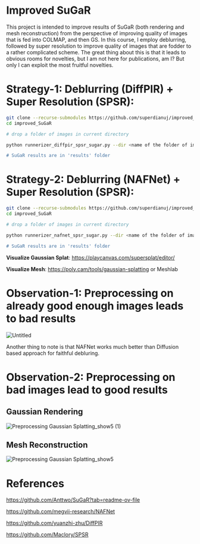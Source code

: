 # Improved SuGaR
This project is intended to improve results of SuGaR (both rendering and mesh reconstruction) from the perspective of improving quality of images that is fed into COLMAP, and then GS.
In this course, I employ deblurring, followed by super resolution to improve quality of images that are fodder to a rather complicated scheme. 
The great thing about this is that it leads to obvious rooms for novelties, but I am not here for publications, am I? But only I can exploit the most fruitful novelties.

# Strategy-1: Deblurring (DiffPIR) + Super Resolution (SPSR):
```bash
git clone --recurse-submodules https://github.com/superdianuj/improved_SuGaR.git
cd improved_SuGaR

# drop a folder of images in current directory

python runnerizer_diffpir_spsr_sugar.py --dir <name of the folder of images> --choice <'Gaussian' or 'motion'> --sugar_choice <"density or "sdf">

# SuGaR results are in 'results' folder
```

# Strategy-2: Deblurring (NAFNet) + Super Resolution (SPSR):
```bash
git clone --recurse-submodules https://github.com/superdianuj/improved_SuGaR.git
cd improved_SuGaR

# drop a folder of images in current directory

python runnerizer_nafnet_spsr_sugar.py --dir <name of the folder of images> --resize_imgs <resize images to some dimensions (a x a)> --sugar_choice <"density or "sdf">

# SuGaR results are in 'results' folder
```

**Visualize Gaussian Splat**: https://playcanvas.com/supersplat/editor/

**Visualize Mesh**: https://poly.cam/tools/gaussian-splatting or Meshlab


# Observation-1: Preprocessing on already good enough images leads to bad results

![Untitled](https://github.com/superdianuj/improved_SuGaR/assets/47445756/150cbe12-344f-4fc3-8b00-38f6a9b4d667)


Another thing to note is that NAFNet works much better than Diffusion based approach for faithful debluring.


# Observation-2: Preprocessing on bad images lead to good results

## Gaussian Rendering
![Preprocessing Gaussian Splatting_show5 (1)](https://github.com/superdianuj/improved_SuGaR/assets/47445756/6f7ed96a-4745-4fc0-b619-1faeded2ce4b)




## Mesh Reconstruction
![Preprocessing Gaussian Splatting_show5](https://github.com/superdianuj/improved_SuGaR/assets/47445756/b565da27-70c3-4b59-ac88-79842c9695fe)



# References
https://github.com/Anttwo/SuGaR?tab=readme-ov-file

https://github.com/megvii-research/NAFNet

https://github.com/yuanzhi-zhu/DiffPIR

https://github.com/Maclory/SPSR




